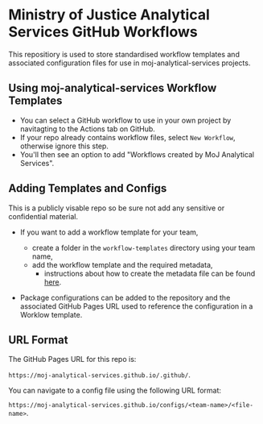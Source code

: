 # Ministry of Justice Analytical Services GitHub Workflows
This repositiory is used to store standardised workflow templates and associated configuration files for use in moj-analytical-services projects.

## Using moj-analytical-services Workflow Templates
- You can select a GitHub workflow to use in your own project by navitagting to the Actions tab on GitHub.
- If your repo already contains workflow files, select `New Workflow`, otherwise ignore this step.
- You'll then see an option to add "Workflows created by MoJ Analytical Services".

## Adding Templates and Configs
This is a publicly visable repo so be sure not add any sensitive or confidential material.
- If you want to add a workflow template for your team,
    - create a folder in the `workflow-templates` directory using your team name,
    - add the workflow template and the required metadata,
      - instructions about how to create the metadata file can be found [here](https://docs.github.com/en/actions/configuring-and-managing-workflows/sharing-workflow-templates-within-your-organization#creating-a-workflow-template).

- Package configurations can be added to the repository and the associated GitHub Pages URL used to reference the configuration in a Worklow template.

## URL Format
The GitHub Pages URL for this repo is:

`https://moj-analytical-services.github.io/.github/`.

You can navigate to a config file using the following URL format:

`https://moj-analytical-services.github.io/configs/<team-name>/<file-name>`.
